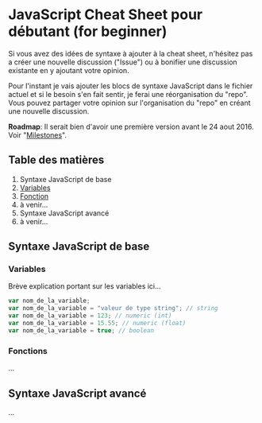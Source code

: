 # JavaScript Cheat Sheet pour débutant (for beginner)
Si vous avez des idées de syntaxe à ajouter à la cheat sheet, n'hésitez pas a créer une nouvelle discussion ("Issue") ou à bonifier une discussion existante en y ajoutant votre opinion.

Pour l'instant je vais ajouter les blocs de syntaxe JavaScript dans le fichier actuel et si le besoin s'en fait sentir, je ferai une réorganisation du "repo". Vous pouvez partager votre opinion sur l'organisation du "repo" en créant une nouvelle discussion.

**Roadmap**: Il serait bien d'avoir une première version avant le 24 aout 2016. Voir "[Milestones](https://github.com/Carl-Hugo/JavaScriptCheatSheet/milestones)".

## Table des matières
1. Syntaxe JavaScript de base
  1. [Variables](#variables)
  1. [Fonction](#fonctions)
  1. à venir...
1. Syntaxe JavaScript avancé
  1. à venir...

## Syntaxe JavaScript de base
### Variables
Brève explication portant sur les variables ici...
```JavaScript
var nom_de_la_variable;
var nom_de_la_variable = "valeur de type string"; // string
var nom_de_la_variable = 123; // numeric (int)
var nom_de_la_variable = 15.55; // numeric (float)
var nom_de_la_variable = true; // boolean
```

### Fonctions
...

## Syntaxe JavaScript avancé
...
